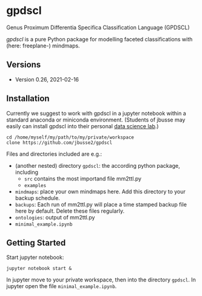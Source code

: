 # gpdscl

Genus Proximum Differentia Specifica Classification Language (GPDSCL)

*gpdscl* is a pure Python package for modelling faceted classifications with (here: freeplane-) mindmaps. 

## Versions

* Version 0.26, 2021-02-16

## Installation

Currently we suggest to work with gpdscl in a jupyter notebook within a standard anaconda or miniconda environment. (Students of jbusse may easily can install gpdscl into their personal [data science lab](http://jbusse.de/dsci-lab/).)

    cd /home/myself/my/path/to/my/private/workspace
    clone https://github.com/jbusse2/gpdscl


Files and directories included are e.g.:

* (another nested) directory `gpdscl`: the according python package, including
   * `src` contains the most importand file mm2ttl.py 
   * `examples`
*  `mindmaps`: place your own mindmaps here. Add this directory to your backup schedule.
* `backups`:  Each run of mm2ttl.py will place a time stamped backup file here by default. Delete these files regularly.
* `ontologies`: output of mm2ttl.py
* `minimal_example.ipynb`

## Getting Started

Start jupyter notebook:

    jupyter notebook start &

In jupyter move to your private workspace, then into the directory `gpdscl`.  In jupyter open the file `minimal_example.ipynb`.






